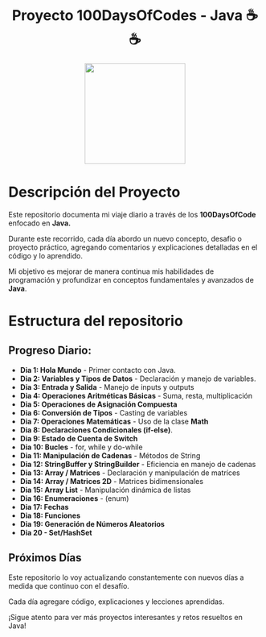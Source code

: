 <h1 align="center">
 Proyecto 100DaysOfCodes - Java ☕☕
</h1>
 
<p align="center">
 <img src="https://media3.giphy.com/media/v1.Y2lkPTc5MGI3NjExbGh5anJrb2t4djFubTVqamVrZWZzNHJwY2huZHdmZHdqZDliMW9tdSZlcD12MV9pbnRlcm5hbF9naWZfYnlfaWQmY3Q9Zw/YFFEDnNTNzL2c8zeuK/giphy.webp" style="height: 200px"/>
</p>

<h1> Descripción del Proyecto</h1> 

Este repositorio documenta mi viaje diario a través de los **100DaysOfCode** enfocado en **Java.**

Durante este recorrido, cada día abordo un nuevo concepto, desafio o proyecto práctico, agregando comentarios y explicaciones detalladas en el código y lo aprendido.

Mi objetivo es mejorar de manera continua mis habilidades de programación y profundizar en conceptos fundamentales y avanzados de **Java**.

<h1>
 Estructura del repositorio
</h1>

## Progreso Diario:

 - **Dia 1: Hola Mundo** - Primer contacto con Java.
 - **Dia 2: Variables y Tipos de Datos** - Declaración y manejo de variables.
 - **Dia 3: Entrada y Salida** - Manejo de inputs y outputs
 - **Dia 4: Operaciones Aritméticas Básicas** - Suma, resta, multiplicación
 - **Dia 5: Operaciones de Asignación Compuesta**
 - **Dia 6: Conversión de Tipos** - Casting de variables
 - **Dia 7: Operaciones Matemáticas** - Uso de la clase **Math**
 - **Dia 8: Declaraciones Condicionales (if-else)**.
 - **Dia 9: Estado de Cuenta de Switch**
 - **Dia 10: Bucles** - for, while y do-while
 - **Dia 11: Manipulación de Cadenas** - Métodos de String
 - **Dia 12: StringBuffer y StringBuilder** - Eficiencia en manejo de cadenas
 - **Dia 13: Array / Matrices** - Declaración y manipulación de matríces
 - **Dia 14: Array / Matrices 2D** - Matrices bidimensionales
 - **Dia 15: Array List** - Manipulación dinámica de listas
 - **Dia 16: Enumeraciones** - (enum)
 - **Dia 17: Fechas**
 - **Dia 18: Funciones**
 - **Dia 19: Generación de Números Aleatorios**
 - **Dia 20 - Set/HashSet**

## Próximos Días

Este repositorio lo voy actualizando constantemente con nuevos días a medida que continuo con el desafío.

Cada día agregare código, explicaciones y lecciones aprendidas.

¡Sigue atento para ver más proyectos interesantes y retos resueltos en Java!

